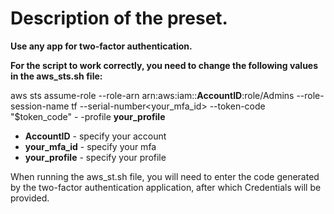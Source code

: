 # Description of the preset.

**Use any app for two-factor authentication.**

**For the script to work correctly, you need to change the following values in the aws_sts.sh file:**

aws sts assume-role --role-arn arn:aws:iam::**AccountID**:role/Admins --role-session-name tf --serial-number<your_mfa_id> --token-code "$token_code" - -profile **your_profile**

* **AccountID** - specify your account
* **your_mfa_id** - specify your mfa
* **your_profile** - specify your profile

When running the aws_st.sh file, you will need to enter the code generated by the two-factor authentication application, after which Credentials will be provided.